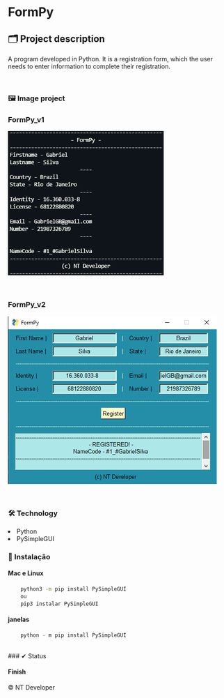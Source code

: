 # FormPy

## 🗂 Project description

<p>
    A program developed in Python. It is a registration form, which the user needs to enter information to complete their registration.
</p>

<br>

### 🖼 Image project

### FormPy_v1
![FormPy_v1](/Img/FormPy_v1.png)

<br>

### FormPy_v2
![FormPy_v2](/Img/FormPy_v2.png)

<br>

### 🛠 Technology

<li> Python
<li> PySimpleGUI

<br>

### 💾 Instalação
#### Mac e Linux
    
~~~~ Bash
    python3 -m pip install PySimpleGUI
    ou
    pip3 instalar PySimpleGUI
~~~~

#### janelas

~~~~ PowerShell
    python - m pip install PySimpleGUI
~~~~

<br>
### ✔ Status

<h4>Finish</h4>

<footer>&copy; NT Developer</footer>
